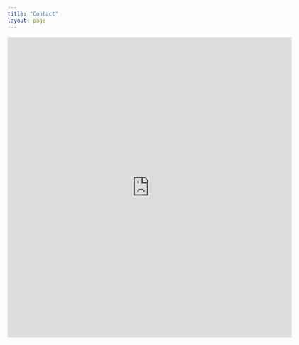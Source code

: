 ```yaml
---
title: "Contact"
layout: page
---
```


<iframe src="https://docs.google.com/forms/d/e/1FAIpQLSdRSJTbZ35k0ZYeYSjY9okrVxxDS5-QLU6Mf38aU7ZnN0UAsQ/viewform?embedded=true" width="640" height="677" frameborder="0" marginheight="0" marginwidth="0">Loading…</iframe>